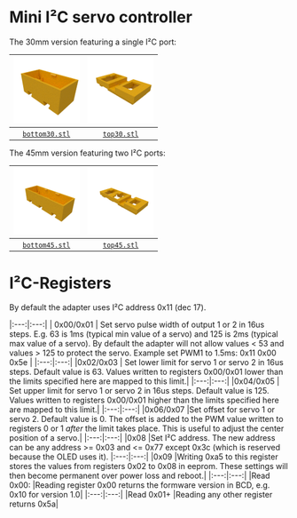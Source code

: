 # Mini I²C servo controller

The 30mm version featuring a single I²C port:

| ![bottom case](case/bottom30.png) | ![top case](case/top30.png) |
|:---:|:---:|
| [`bottom30.stl`](case/bottom30.stl) | [`top30.stl`](case/top30.stl) |

The 45mm version featuring two I²C ports:

| ![bottom case](case/bottom45.png) | ![top case](case/top45.png) |
|:---:|:---:|
| [`bottom45.stl`](case/bottom45.stl) | [`top45.stl`](case/top45.stl) |


# I²C-Registers

By default the adapter uses I²C address 0x11 (dec 17).

|:---:|:---:|
| 0x00/0x01 | Set servo pulse width of output 1 or 2 in 16us steps. E.g. 63 is 1ms (typical min value of a servo) and 125 is 2ms (typical max value of a servo). By default the adapter will not allow values < 53 and values > 125 to protect the servo. Example set PWM1 to 1.5ms: 0x11 0x00 0x5e |
|:---:|:---:|
|0x02/0x03 | Set lower limit for servo 1 or servo 2 in 16us steps. Default value is 63. Values written to registers  0x00/0x01 lower than the limits specified here are mapped to this limit.|
|:---:|:---:|
|0x04/0x05  | Set upper limit for servo 1 or servo 2 in 16us steps. Default value is 125. Values written to registers  0x00/0x01 higher than the limits specified here are mapped to this limit.|
|:---:|:---:|
|0x06/0x07  |Set offset for servo 1 or servo 2. Default value is 0. The offset is added to the PWM value written to registers 0 or 1 _after_ the limit takes place. This is useful to adjust the center position of a servo.|
|:---:|:---:|
|0x08       |Set I²C address. The new address can be any address >= 0x03 and <= 0x77 except 0x3c (which is reserved because the OLED uses it).
|:---:|:---:|
|0x09       |Writing 0xa5 to this register stores the values from registers 0x02 to 0x08 in eeprom. These settings will then become permanent over power loss and reboot.|
|:---:|:---:|
|Read 0x00: |Reading register 0x00 returns the formware version in BCD, e.g. 0x10 for version 1.0|
|:---:|:---:|
|Read 0x01+ |Reading any other register returns 0x5a|
